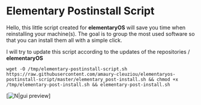 # Elementary Postinstall Script

Hello, this little script created for **elementaryOS** will save you time when reinstalling your machine(s).
The goal is to group the most used software so that you can install them all with a simple click.

I will try to update this script according to the updates of the repositories / **elementaryOS**


```
wget -O /tmp/elementary-postinstall-script.sh https://raw.githubusercontent.com/amaury-cleuziou/elementaryos-postinstall-script/master/elementary_post-install.sh && chmod +x /tmp/elementary-post-install.sh && elementary-post-install.sh
```

[![N|gui preview](https://pictshare.net/pa4lvl7k92.png)]
